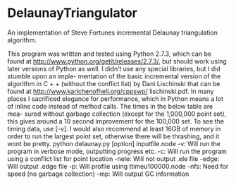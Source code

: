 DelaunayTriangulator
====================

An implementation of Steve Fortunes incremental Delaunay triangulation algorithm.

This program was written and tested using Python 2.7.3, which can be found at http://www.python.org/getit/releases/2.7.3/, but should work using later versions of Python as well. I didn’t use any special libraries, but I did stumble upon an imple- mentation of the basic incremental version of the algorithm in C + + (without the conflict list) by Dani Lischinski that can be found at http://www.karlchenofhell.org/cppswp/ lischinski.pdf. In many places I sacrificed elegance for performance, which in Python means a lot of inline code instead of method calls. The times in the below table are mea- sured without garbage collection (except for the 1,000,000 point set), this gives around a 10 second improvement for the 100,000 set. To see the timing data, use [-v]. I would also recommend at least 16GB of memory in order to run the largest point set, otherwise there will be thrashing, and it wont be pretty.
python delaunay.py [option] inputfile.node
-v: Will run the program in verbose mode, outputting progress etc. -c: Will run the program using a conflict list for point location -nele: Will not output .ele file
-edge: Will output .edge file
-p: Will profile using ttimeu100000.node
-nfs: Need for speed (no garbage collection)
-mp: Will output GC information

